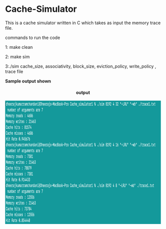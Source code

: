 # Cache-Simulator
This is a cache simulator written in C which takes as input the memory trace file. 


commands to run the code 

1: make clean 

2: make sim 

3:./sim cache_size,  associativity,  block_size,  eviction_policy, write_policy , trace file



<p> <b> Sample output shown </b> </p>
<div align="center">
 <h4> output</h4>
  <img src="./output1.png" height=400px">
</div>
